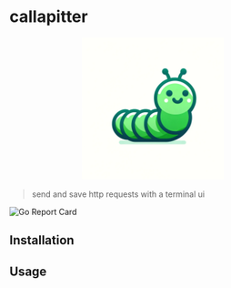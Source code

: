 # callapitter

<p align="center">
    <img src="./img/callapitter.png" alt="callapitter" width="250"/>
</p>

> send and save http requests with a terminal ui

![Go Report Card](https://goreportcard.com/badge/github.com/nealwp/callapitter)

## Installation

## Usage



